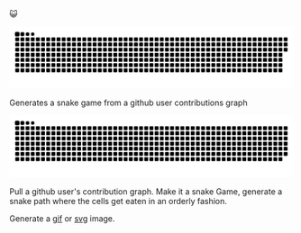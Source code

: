😺
  
<!-- ![Snake animation](https://github.com/lalvessiqueira/lalvessiqueira/blob/output/github-contribution-grid-snake.svg) -->
![](https://github.com/lalvessiqueira/lalvessiqueira/raw/output/github-contribution-grid-snake.svg)

Generates a snake game from a github user contributions graph

![](https://github.com/Platane/snk/raw/output/github-contribution-grid-snake.svg)

Pull a github user's contribution graph.
Make it a snake Game, generate a snake path where the cells get eaten in an orderly fashion.

Generate a [gif](https://github.com/lalvessiqueira/lalvessiqueira/raw/output/github-contribution-grid-snake.gif) or [svg](https://github.com/lalvessiqueira/lalvessiqueira/raw/output/github-contribution-grid-snake.svg) image.

<!-- 
## 
 <div>
  <a href="https://github.com/lalvessiqueira">
  <img height="180em" src="https://github-readme-stats.vercel.app/api?username=lalvessiqueira&show_icons=true&theme=dracula&include_all_commits=true"/>
  <img align="right" alt="Leti-greeting" width="200" height="200" src="https://i.pinimg.com/originals/2d/8e/e8/2d8ee815146390d567706f2c7b5c2916.gif">
<div>
<div style="display: inline_block"><br>
</div> -->
